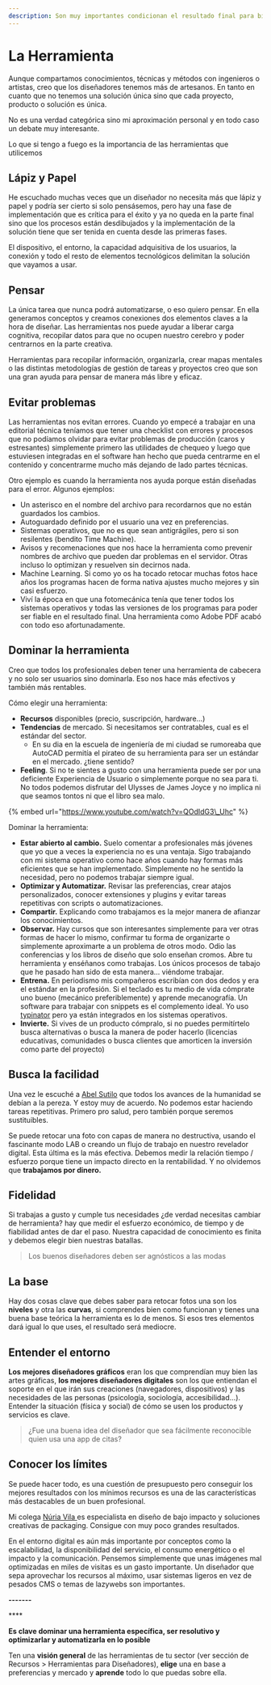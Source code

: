 ```yaml
---
description: Son muy importantes condicionan el resultado final para bien o para mal
---
```


# La Herramienta

Aunque compartamos conocimientos, técnicas y métodos con ingenieros o artistas, creo que los diseñadores tenemos más de artesanos. En tanto en cuanto que no tenemos una solución única sino que cada proyecto, producto o solución es única. 

No es una verdad categórica sino mi aproximación personal y en todo caso un debate muy interesante.

Lo que si tengo a fuego es la importancia de las herramientas que utilicemos

## Lápiz y Papel

He escuchado muchas veces que un diseñador no necesita más que lápiz y papel y podría ser cierto si solo pensásemos, pero hay una fase de implementación que es crítica para el éxito y ya no queda en la parte final sino que los procesos están desdibujados y la implementación de la solución tiene que ser tenida en cuenta desde las primeras fases.

El dispositivo, el entorno, la capacidad adquisitiva de los usuarios, la conexión y todo el resto de elementos tecnológicos delimitan la solución que vayamos a usar.

## Pensar

La única tarea que nunca podrá automatizarse, o eso quiero pensar. En ella generamos conceptos y creamos conexiones dos elementos claves a la hora de diseñar. Las herramientas nos puede ayudar a liberar carga cognitiva, recopilar datos para que no ocupen nuestro cerebro y poder centrarnos en la parte creativa.

Herramientas para recopilar información, organizarla, crear mapas mentales o las distintas metodologías de gestión de tareas y proyectos creo que son una gran ayuda para pensar de manera más libre y eficaz.

## Evitar problemas

Las herramientas nos evitan errores. Cuando yo empecé a trabajar en una editorial técnica teníamos que tener una checklist con errores y procesos que no podíamos olvidar para evitar problemas de producción \(caros y estresantes\) simplemente primero las utilidades de chequeo y luego que estuviesen integradas en el software han hecho que pueda centrarme en el contenido y concentrarme mucho más dejando de lado partes técnicas.

Otro ejemplo es cuando la herramienta nos ayuda porque están diseñadas para el error. Algunos ejemplos:

* Un asterisco en el nombre del archivo para recordarnos que no están guardados los cambios.
* Autoguardado definido por el usuario una vez en preferencias.
* Sistemas operativos, que no es que sean antigrágiles, pero si son resilentes \(bendito Time Machine\).
* Avisos y recomenaciones que nos hace la herramienta como prevenir nombres de archivo que pueden dar problemas en el servidor. Otras incluso lo optimizan y resuelven sin decirnos nada.
* Machine Learning. Si como yo os ha tocado retocar muchas fotos hace años los programas hacen de forma nativa ajustes mucho mejores y sin casi esfuerzo.
* Viví la época en que una fotomecánica tenía que tener todos los sistemas operativos y todas las versiones de los programas para poder ser fiable en el resultado final. Una herramienta como Adobe PDF acabó con todo eso afortunadamente.

## Dominar la herramienta

Creo que todos los profesionales deben tener una herramienta de cabecera y no solo ser usuarios sino dominarla. Eso nos hace más efectivos y también más rentables.

Cómo elegir una herramienta:

* **Recursos** disponibles \(precio, suscripción, hardware…\)
* **Tendencias** de mercado. Si necesitamos ser contratables, cual es el estándar del sector.
  * En su dia en la escuela de ingeniería de mi ciudad se rumoreaba que AutoCAD permitía el pirateo de su herramienta para ser un estándar en el mercado. ¿tiene sentido?
* **Feeling**. Si no te sientes a gusto con una herramienta puede ser por una deficiente Experiencia de Usuario o simplemente porque no sea para ti. No todos podemos disfrutar del Ulysses de James Joyce y no implica ni que seamos tontos ni que el libro sea malo.

{% embed url="https://www.youtube.com/watch?v=QOdIdG3\_Uhc" %}



Dominar la herramienta:

* **Estar abierto al cambio.** Suelo comentar a profesionales más jóvenes que yo que a veces la experiencia no es una ventaja. Sigo trabajando con mi sistema operativo como hace años cuando hay formas más eficientes que se han implementado. Simplemente no he sentido la necesidad, pero no podemos trabajar siempre igual.
* **Optimizar y Automatizar.** Revisar las preferencias, crear atajos personalizados, conocer extensiones y plugins y evitar tareas repetitivas con scripts o automatizaciones. 
* **Compartir.** Explicando como trabajamos es la mejor manera de afianzar los conocimientos.
* **Observar.** Hay cursos que son interesantes simplemente para ver otras formas de hacer lo mismo, confirmar tu forma de organizarte o simplemente aproximarte a un problema de otros modo. Odio las conferencias y los libros de diseño que solo enseñan cromos. Abre tu herramienta y enséñanos como trabajas. Los únicos procesos de tabajo que he pasado han sido de esta manera… viéndome trabajar.
* **Entrena.** En periodismo mis compañeros escribían con dos dedos y era el estándar en la profesión. Si el teclado es tu medio de vida cómprate uno bueno \(mecánico preferiblemente\) y aprende mecanografía. Un software para trabajar con snippets es el complemento ideal. Yo uso [typinator](https://www.ergonis.com/products/typinator/) pero ya están integrados en los sistemas operativos.
* **Invierte.** Si vives de un producto cómpralo, si no puedes permitírtelo busca alternativas o busca la manera de poder hacerlo \(licencias educativas, comunidades o busca clientes que amorticen la inversión como parte del proyecto\)

## Busca la facilidad

Una vez le escuché a [Abel Sutilo](https://twitter.com/abelsutilo) que todos los avances de la humanidad se debían a la pereza. Y estoy muy de acuerdo. No podemos estar haciendo tareas repetitivas. Primero pro salud, pero también porque seremos sustituibles.

Se puede retocar una foto con capas de manera no destructiva, usando el fascinante modo LAB o creando un flujo de trabajo en nuestro revelador digital. Esta última es la más efectiva. Debemos medir la relación tiempo / esfuerzo porque tiene un impacto directo en  la rentabilidad. Y no olvidemos que **trabajamos por dinero.**

## **Fidelidad**

Si trabajas a gusto y cumple tus necesidades ¿de verdad necesitas cambiar de herramienta? hay que medir el esfuerzo económico, de tiempo y de fiabilidad antes de dar el paso. Nuestra capacidad de conocimiento es finita y debemos elegir bien nuestras batallas.

> Los buenos diseñadores deben ser agnósticos a las modas

## La base

Hay dos cosas clave que debes saber para retocar fotos una son los **niveles** y otra las **curvas**, si comprendes bien como funcionan y tienes una buena base teórica la herramienta es lo de menos. Si esos tres elementos dará igual lo que uses, el resultado será mediocre.

## Entender el entorno

**Los mejores diseñadores gráficos** eran los que comprendían muy bien las artes gráficas, **los mejores diseñadores digitales** son los que entiendan el soporte en el que irán sus creaciones \(navegadores, dispositivos\) y las necesidades de las personas \(psicología, sociología, accesibilidad…\). Entender la situación \(física y social\) de cómo se usen los productos y servicios es clave.

> ¿Fue una buena idea del diseñador que sea fácilmente reconocible quien usa una app de citas?

## **Conocer los límites**

Se puede hacer todo, es una cuestión de presupuesto pero conseguir los mejores resultados con los mínimos recursos es una de las características más destacables de un buen profesional.

Mi colega [Núria Vila ](https://www.instagram.com/nu_vila/)es especialista en diseño de bajo impacto y soluciones creativas de packaging. Consigue con muy poco grandes resultados.

En el entorno digital es aún más importante por conceptos como la escalabilidad, la disponibilidad del servicio, el consumo energético o el impacto y la comunicación. Pensemos simplemente que unas imágenes mal optimizadas en miles de visitas es un gasto importante. Un diseñador que sepa aprovechar los recursos al máximo, usar sistemas ligeros en vez de pesados CMS o temas de lazywebs son importantes.

**-------**

\*\*\*\*

**Es clave dominar una herramienta específica, ser resolutivo y optimizarlar y automatizarla en lo posible**

Ten una **visión general** de las herramientas de tu sector \(ver sección de Recursos &gt; Herramientas para Diseñadores\), **elige** una en base a preferencias y mercado y **aprende** todo lo que puedas sobre ella.

